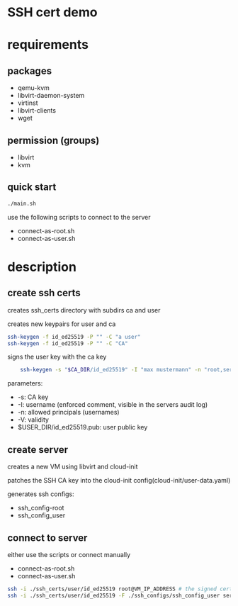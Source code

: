# SSH cert demo

# requirements
## packages
- qemu-kvm
- libvirt-daemon-system
- virtinst
- libvirt-clients
- wget

## permission (groups)
- libvirt
- kvm


## quick start
```bash
./main.sh
```
use the following scripts to connect to the server
- connect-as-root.sh
- connect-as-user.sh

# description

## create ssh certs

creates ssh_certs directory with subdirs ca and user

creates new keypairs for user and ca

```bash
ssh-keygen -f id_ed25519 -P "" -C "a user"
ssh-keygen -f id_ed25519 -P "" -C "CA"
```

signs the user key with the ca key

```bash
    ssh-keygen -s "$CA_DIR/id_ed25519" -I "max mustermann" -n "root,service-technician" -V "+52w" "$USER_DIR/id_ed25519.pub"
```
parameters:
- -s: CA key
- -I: username (enforced comment, visible in the servers audit log)
- -n: allowed principals (usernames)
- -V: validity
- $USER_DIR/id_ed25519.pub: user public key

## create server
creates a new VM using libvirt and cloud-init

patches the SSH CA key into the cloud-init config(cloud-init/user-data.yaml)

generates ssh configs:
- ssh_config-root
- ssh_config_user

## connect to server
either use the scripts or connect manually
- connect-as-root.sh
- connect-as-user.sh

```bash
ssh -i ./ssh_certs/user/id_ed25519 root@VM_IP_ADDRESS # the signed cert is automatically taken from the same dir as the key
ssh -i ./ssh_certs/user/id_ed25519 -F ./ssh_configs/ssh_config_user service-technician@VM_IP_ADDRESS
```
